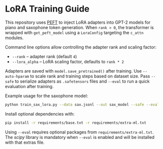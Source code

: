# LoRA Training Guide

This repository uses [PEFT](https://github.com/huggingface/peft) to inject LoRA adapters into GPT-2 models for piano and saxophone token generation.  When `rank > 0`, the transformer is wrapped with `get_peft_model` using a `LoraConfig` targeting the `c_attn` modules.

Command line options allow controlling the adapter rank and scaling factor:

- `--rank` – adapter rank (default `4`)
- `--lora_alpha` – LoRA scaling factor, defaults to `rank * 2`

Adapters are saved with `model.save_pretrained()` after training.  Use `--auto-hparam` to scale rank and training steps based on dataset size.  Pass `--safe` to serialize adapters as `.safetensors` files and `--eval` to run a quick evaluation after training.

Example usage for the saxophone model:

```bash
python train_sax_lora.py --data sax.jsonl --out sax_model --safe --eval
```

Install optional dependencies with:

```bash
pip install -r requirements/base.txt -r requirements/extra-ml.txt
```

Using `--eval` requires optional packages from `requirements/extra-ml.txt`.
The *scipy* library is mandatory when `--eval` is enabled and will be installed
with that extras file.

